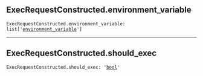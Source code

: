 

## ExecRequestConstructed.environment\_variable

<pre class="language-python"><code><span class="source python"><span class="meta qualified-name python"><span class="meta generic-name python">ExecRequestConstructed</span><span class="punctuation accessor dot python">.</span><span class="meta generic-name python">environment_variable</span></span><span class="punctuation separator annotation variable python">:</span> <span class="meta item-access python"><span class="meta qualified-name python"><span class="support type python">list</span></span></span><span class="meta item-access python"><span class="punctuation section brackets begin python">[</span></span><span class="meta item-access arguments python"><span class="meta string python"><span class="string quoted single python"><span class="punctuation definition string begin python">&#39;</span></span></span><span class="meta string python"><span class="string quoted single python"><a href="/lib/bazel/build/build_event/environment_variable">environment_variable</a><span class="punctuation definition string end python">&#39;</span></span></span></span><span class="meta item-access python"><span class="punctuation section brackets end python">]</span></span></span></code></pre>

***

## ExecRequestConstructed.should\_exec

<pre class="language-python"><code><span class="source python"><span class="meta qualified-name python"><span class="meta generic-name python">ExecRequestConstructed</span><span class="punctuation accessor dot python">.</span><span class="meta generic-name python">should_exec</span></span><span class="punctuation separator annotation variable python">:</span> <span class="meta string python"><span class="string quoted single python"><span class="punctuation definition string begin python">&#39;</span></span></span><span class="meta string python"><span class="string quoted single python"><a href="/lib/bool">bool</a><span class="punctuation definition string end python">&#39;</span></span></span></span></code></pre>
